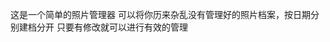 <!--
 * @Author: twjohnsontsai twjohnsontsai@icloud.com
 * @Date: 2023-03-31 20:31:05
 * @LastEditors: twjohnsontsai twjohnsontsai@icloud.com
 * @LastEditTime: 2023-03-31 22:52:06
 * @FilePath: /test/photo/README.md
 * @Description: 这是默认设置,请设置`customMade`, 打开koroFileHeader查看配置 进行设置: https://github.com/OBKoro1/koro1FileHeader/wiki/%E9%85%8D%E7%BD%AE
-->
这是一个简单的照片管理器
可以将你历来杂乱没有管理好的照片档案，按日期分别建档分开
只要有修改就可以进行有效的管理

